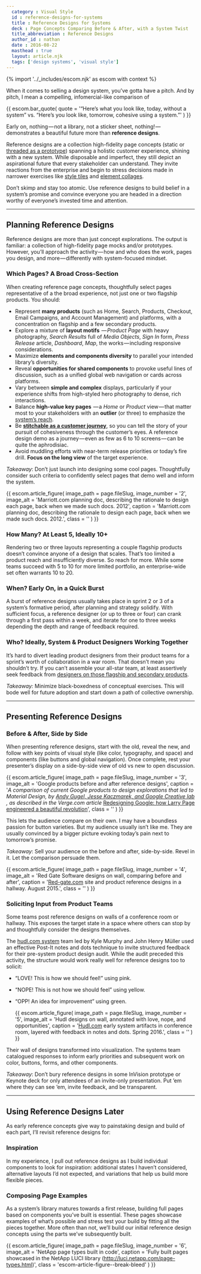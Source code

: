 ```yaml
---
  category : Visual Style
  id : reference-designs-for-systems
  title : Reference Designs for Systems
  deck : Page Concepts Comparing Before & After, with a System Twist
  title_abbreviation : Reference Designs
  author_id : nathan
  date : 2016-08-22
  masthead : true
  layout: article.njk
  tags: ['design systems', 'visual style']
---
```

{% import '../_includes/escom.njk' as escom with context %}


When it comes to selling a design system, you’ve gotta have a pitch. And by pitch, I mean a compelling, infomercial-like comparison of


{{ escom.bar_quote(
    quote = '“Here’s what you look like, today, without a system” vs. “Here’s you look like, tomorrow, cohesive using a system.”'
) }}



Early on, nothing — not a library, not a sticker sheet, nothing! — demonstrates a beautiful future more than **reference designs**.

Reference designs are a collection high-fidelity page concepts (static or [threaded as a prototype](/articles/stitching-a-journey-together-in-a-prototype)) spanning a holistic customer experience, shining with a new system. While disposable and imperfect, they still depict an aspirational future that every stakeholder can understand. They invite reactions from the enterprise and begin to stress decisions made in narrower exercises like [style tiles](http://styletil.es/) and [element collages](http://danielmall.com/articles/rif-element-collages/).

Don’t skimp and stay too atomic. Use reference designs to build belief in a system’s promise and convince everyone you are headed in a direction worthy of everyone’s invested time and attention.

* * *

## Planning Reference Designs

Reference designs are more than just concept explorations. The output is familiar: a collection of high-fidelity page mocks and/or prototypes. However, you’ll approach the activity — how and who does the work, pages you design, and more — differently with system-focused mindset.

### Which Pages? A Broad Cross-Section

When creating reference page concepts, thoughtfully select pages representative of a the broad experience, not just one or two flagship products. You should:

- Represent **many products** (such as Home, Search, Products, Checkout, Email Campaigns, and Account Management) and platforms, with a concentration on flagship and a few secondary products.
- Explore a mixture of **layout motifs**  — _Product Page_ with heavy photography, _Search Results_ full of _Media Objects_, _Sign In_ form, _Press Release_ article, _Dashboard_, _Map_, the works — including responsive considerations.
- Maximize **elements and components diversity** to parallel your intended library’s diversity.
- Reveal **opportunities for shared components** to provoke useful lines of discussion, such as a unified global web navigation or cards across platforms.
- Vary between **simple and complex** displays, particularly if your experience shifts from high-styled hero photography to dense, rich interactions.
- Balance **high-value key pages**  — a _Home_ or _Product_ view — that matter most to your stakeholders with an **outlier** (or three) to emphasize the [system’s reach](https://medium.com/p/a-design-system-s-reach-3835b2eb8e52).
- Be [**stitchable as a customer journey**](/articles/stitching-a-journey-together-in-a-prototype), so you can tell the story of your pursuit of cohesiveness through the customer’s eyes. A reference design demo as a journey — even as few as 6 to 10 screens — can be quite the aphrodisiac.
- Avoid muddling efforts with near-term release priorities or today’s fire drill. **Focus on the long view** of the target experience.

_Takeaway_: Don’t just launch into designing some cool pages. Thoughtfully consider such criteria to confidently select pages that demo well and inform the system.


  {{ escom.article_figure(
      image_path = page.fileSlug,
      image_number = '2',
      image_alt = 'Marriott.com planning doc, describing the rationale to design each page, back when we made such docs. 2012',
      caption = 'Marriott.com planning doc, describing the rationale to design each page, back when we made such docs. 2012.',
      class = ''
  ) }}


### How Many? At Least 5, Ideally 10+

Rendering two or three layouts representing a couple flagship products doesn’t convince anyone of a design that scales. That’s too limited a product reach and insufficiently diverse. So reach for more. While some teams succeed with 5 to 10 for more limited portfolio, an enterprise-wide set often warrants 10 to 20.

### When? Early On, in a Quick Burst

A burst of reference designs usually takes place in sprint 2 or 3 of a system’s formative period, after planning and strategy solidify. With sufficient focus, a reference designer (or up to three or four) can crank through a first pass within a week, and iterate for one to three weeks depending the depth and range of feedback required.

### Who? Ideally, System & Product Designers Working Together

It’s hard to divert leading product designers from their product teams for a sprint’s worth of collaboration in a war room. That doesn’t mean you shouldn’t try. If you can’t assemble your all-star team, at least assertively seek feedback from [designers on those flagship and secondary products](http://alistapart.com/article/promoting-a-design-system-across-your-products).

_Takeaway:_ Minimize black-boxedness of conceptual exercises. This will bode well for future adoption and start down a path of collective ownership.

* * *

## Presenting Reference Designs

### Before & After, Side by Side

When presenting reference designs, start with the old, reveal the new, and follow with key points of visual style (like color, typography, and space) and components (like buttons and global navigation). Once complete, rest your presenter’s display on a side-by-side view of old vs new to open discussion.


  {{ escom.article_figure(
      image_path = page.fileSlug,
      image_number = '3',
      image_alt = 'Google products before and after reference designs',
      caption = '<em>A comparison of current Google products to design explorations that led to Material Design, by </em><a href="http://www.behance.net/gallery/Google-Product-Redesign/4315369" rel="nofollow noopener" target="_blank">
  <em>Andy Gugel, Jesse Kaczmarek, and Google Creative lab</em>
</a><em>, as described in the Verge.com article </em><a href="http://www.theverge.com/2013/1/24/3904134/google-redesign-how-larry-page-engineered-beautiful-revolution" rel="nofollow noopener" target="_blank">Redesigning Google: how Larry Page engineered a beautiful revolution</a>',
      class = ''
  ) }}



This lets the audience compare on their own. I may have a boundless passion for button varieties. But my audience usually isn’t like me. They are usually convinced by a bigger picture evoking today’s pain next to tomorrow’s promise.

_Takeaway_: Sell your audience on the before and after, side-by-side. Revel in it. Let the comparison persuade them.


  {{ escom.article_figure(
      image_path = page.fileSlug,
      image_number = '4',
      image_alt = 'Red Gate Software designs on wall, comparing before and after',
      caption = '<a href="http://red-gate.com" rel="nofollow noopener" target="_blank">Red-gate.com</a> site and product reference designs in a hallway. August 2015.',
      class = ''
  ) }}


### Soliciting Input from Product Teams

Some teams post reference designs on walls of a conference room or hallway. This exposes the target state in a space where others can stop by and thoughtfully consider the designs themselves.

The [hudl.com system](http://www.hudl.com/) team led by Kyle Murphy and John Henry Müller used an effective Post-It notes and dots technique to invite structured feedback for their pre-system product design audit. While the audit preceded this activity, the structure would work really well for reference designs too to solicit:

- “LOVE! This is how we should feel!” using pink.
- “NOPE! This is not how we should feel” using yellow.
- “OPP! An idea for improvement” using green.

  {{ escom.article_figure(
      image_path = page.fileSlug,
      image_number = '5',
      image_alt = 'Hudl designs on wall, annotated with love, nope, and opportunities',
      caption = '<a href="http://www.hudl.com" rel="nofollow noopener" target="_blank">Hudl.com</a> early system artifacts in conference room, layered with feedback in notes and dots. Spring 2016.',
      class = ''
  ) }}



Their wall of designs transformed into visualization. The systems team catalogued responses to inform early priorities and subsequent work on color, buttons, forms, and other components.

_Takeaway_: Don’t bury reference designs in some InVision prototype or Keynote deck for only attendees of an invite-only presentation. Put ’em where they can see ’em, invite feedback, and be transparent.

* * *

## Using Reference Designs Later

As early reference concepts give way to painstaking design and build of each part, I’ll revisit reference designs for:

### **Inspiration**

In my experience, I pull out reference designs as I build individual components to look for inspiration: additional states I haven’t considered, alternative layouts I’d not expected, and variations that help us build more flexible pieces.

### **Composing Page Examples**

As a system’s library matures towards a first release, building full pages based on components you’ve built is essential. These pages showcase examples of what’s possible and stress test your build by fitting all the pieces together. More often than not, we’ll build our initial reference design concepts using the parts we’ve subsequently built.


  {{ escom.article_figure(
      image_path = page.fileSlug,
      image_number = '6',
      image_alt = 'NetApp page types built in code',
      caption = 'Fully built pages showcased in the NetApp LUCI library (<a href="http://luci.netapp.com/page-types.html" rel="nofollow noopener" target="_blank">http://luci.netapp.com/page-types.html</a>)',
      class = 'escom-article-figure--break-bleed'
  ) }}

